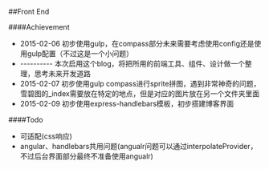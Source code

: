 ##Front End

####Achievement

* 2015-02-06 初步使用gulp，在compass部分未来需要考虑使用config还是使用gulp配置（不过这是一个小问题）
* ---------- 本次启用这个blog，将把所用的前端工具、组件、设计做一个整理，思考未来开发道路
* 2015-02-07 初步使用gulp compass进行sprite拼图，遇到非常神奇的问题，雪碧图的_index需要放在特定的地点，但是对应的图片放在另一个文件夹里面
* 2015-02-09 初步使用express-handlebars模板，初步搭建博客界面

####Todo

* 可适配(css响应)
* angular、handlebars共用问题(angualr问题可以通过interpolateProvider，不过后台界面部分最终不准备使用angualr)


